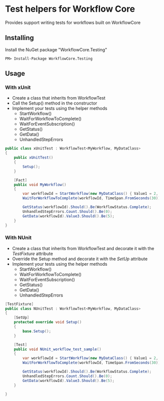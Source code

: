 # Test helpers for Workflow Core

Provides support writing tests for workflows built on WorkflowCore

## Installing

Install the NuGet package "WorkflowCore.Testing"

```
PM> Install-Package WorkflowCore.Testing
```

## Usage

### With xUnit

* Create a class that inherits from WorkflowTest
* Call the Setup() method in the constructor
* Implement your tests using the helper methods
	* StartWorkflow()
	* WaitForWorkflowToComplete()
	* WaitForEventSubscription()
	* GetStatus()
	* GetData()
	* UnhandledStepErrors

```C#
public class xUnitTest : WorkflowTest<MyWorkflow, MyDataClass>
{
    public xUnitTest()
    {
        Setup();
    }

    [Fact]
    public void MyWorkflow()
    {
        var workflowId = StartWorkflow(new MyDataClass() { Value1 = 2, Value2 = 3 });
        WaitForWorkflowToComplete(workflowId, TimeSpan.FromSeconds(30));

        GetStatus(workflowId).Should().Be(WorkflowStatus.Complete);
        UnhandledStepErrors.Count.Should().Be(0);
        GetData(workflowId).Value3.Should().Be(5);
    }
}
```


### With NUnit

* Create a class that inherits from WorkflowTest and decorate it with the *TestFixture* attribute
* Override the Setup method and decorate it with the *SetUp* attribute
* Implement your tests using the helper methods
	* StartWorkflow()
	* WaitForWorkflowToComplete()
	* WaitForEventSubscription()
	* GetStatus()
	* GetData()
	* UnhandledStepErrors

```C#
[TestFixture]
public class NUnitTest : WorkflowTest<MyWorkflow, MyDataClass>
{
    [SetUp]
    protected override void Setup()
    {
        base.Setup();
    }

    [Test]
    public void NUnit_workflow_test_sample()
    {
        var workflowId = StartWorkflow(new MyDataClass() { Value1 = 2, Value2 = 3 });
        WaitForWorkflowToComplete(workflowId, TimeSpan.FromSeconds(30));

        GetStatus(workflowId).Should().Be(WorkflowStatus.Complete);
        UnhandledStepErrors.Count.Should().Be(0);
        GetData(workflowId).Value3.Should().Be(5);
    }

}
```
